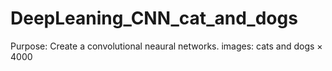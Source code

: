 # DeepLeaning_CNN_cat_and_dogs
Purpose: Create a convolutional neaural networks.
images: cats and dogs × 4000
